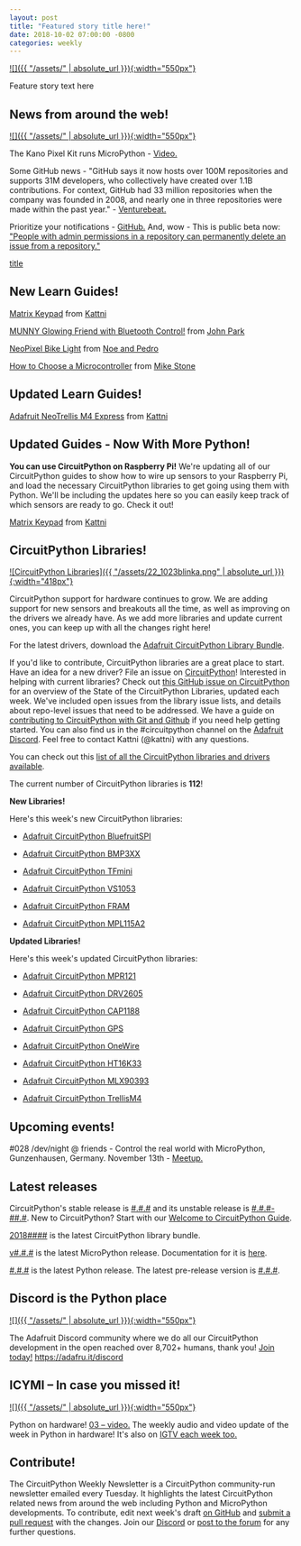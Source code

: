 ```yaml
---
layout: post
title: "Featured story title here!"
date: 2018-10-02 07:00:00 -0800
categories: weekly
---
```


[![]({{ "/assets/" | absolute_url }}){:width="550px"}]()

Feature story text here

## News from around the web!

[![]({{ "/assets/" | absolute_url }}){:width="550px"}]()

The Kano Pixel Kit runs MicroPython - [Video.](https://www.youtube.com/watch?v=hdKnQ6S1Gck)

Some GitHub news - "GitHub says it now hosts over 100M repositories and supports 31M developers, who collectively have created over 1.1B contributions. For context, GitHub had 33 million repositories when the company was founded in 2008, and nearly one in three repositories were made within the past year." - [Venturebeat.](https://venturebeat.com/2018/11/08/github-passes-100-million-repositories/)

Prioritize your notifications - [GitHub.](https://twitter.com/github/status/1058470757980721152) And, wow - This is public beta now: ["People with admin permissions in a repository can permanently delete an issue from a repository."](https://help.github.com/articles/deleting-an-issue/)

[title](url)

## New Learn Guides!

[Matrix Keypad](https://learn.adafruit.com/matrix-keypad) from [Kattni](https://learn.adafruit.com/users/kattni)

[MUNNY Glowing Friend with Bluetooth Control!](https://learn.adafruit.com/munny-lamp) from [John Park](https://learn.adafruit.com/users/johnpark)

[NeoPixel Bike Light](https://learn.adafruit.com/neopixel-headlight) from [Noe and Pedro](https://learn.adafruit.com/users/pixil3d)

[How to Choose a Microcontroller](https://learn.adafruit.com/how-to-choose-a-microcontroller) from [Mike Stone](https://learn.adafruit.com/users/adafruit_support_mike)

## Updated Learn Guides!

[Adafruit NeoTrellis M4 Express](https://learn.adafruit.com/adafruit-neotrellis-m4) from [Kattni](https://learn.adafruit.com/users/kattni)

## Updated Guides - Now With More Python!

**You can use CircuitPython on Raspberry Pi!** We're updating all of our CircuitPython guides to show how to wire up sensors to your Raspberry Pi, and load the necessary CircuitPython libraries to get going using them with Python. We'll be including the updates here so you can easily keep track of which sensors are ready to go. Check it out!

[Matrix Keypad](https://learn.adafruit.com/matrix-keypad) from [Kattni](https://learn.adafruit.com/users/kattni)

## CircuitPython Libraries!

[![CircuitPython Libraries]({{ "/assets/22_1023blinka.png" | absolute_url }}){:width="418px"}](https://github.com/adafruit/Adafruit_CircuitPython_Bundle/releases/latest)

CircuitPython support for hardware continues to grow. We are adding support for new sensors and breakouts all the time, as well as improving on the drivers we already have. As we add more libraries and update current ones, you can keep up with all the changes right here!

For the latest drivers, download the [Adafruit CircuitPython Library Bundle](https://github.com/adafruit/Adafruit_CircuitPython_Bundle/releases/latest).

If you'd like to contribute, CircuitPython libraries are a great place to start. Have an idea for a new driver? File an issue on [CircuitPython](https://github.com/adafruit/circuitpython/issues)! Interested in helping with current libraries? Check out [this GitHub issue on CircuitPython](https://github.com/adafruit/circuitpython/issues/1246) for an overview of the State of the CircuitPython Libraries, updated each week. We've included open issues from the library issue lists, and details about repo-level issues that need to be addressed. We have a guide on [contributing to CircuitPython with Git and Github](https://learn.adafruit.com/contribute-to-circuitpython-with-git-and-github) if you need help getting started. You can also find us in the #circuitpython channel on the [Adafruit Discord](https://adafru.it/discord). Feel free to contact Kattni (@kattni) with any questions.

You can check out this [list of all the CircuitPython libraries and drivers available](https://github.com/adafruit/Adafruit_CircuitPython_Bundle/blob/master/circuitpython_library_list.md). 

The current number of CircuitPython libraries is **112**!

**New Libraries!**

Here's this week's new CircuitPython libraries:

* [Adafruit CircuitPython BluefruitSPI](https://github.com/adafruit/Adafruit_CircuitPython_BluefruitSPI)

* [Adafruit CircuitPython BMP3XX](https://github.com/adafruit/Adafruit_CircuitPython_BMP3XX)

* [Adafruit CircuitPython TFmini](https://github.com/adafruit/Adafruit_CircuitPython_TFmini)

* [Adafruit CircuitPython VS1053](https://github.com/adafruit/Adafruit_CircuitPython_VS1053)

* [Adafruit CircuitPython FRAM](https://github.com/adafruit/Adafruit_CircuitPython_FRAM)

* [Adafruit CircuitPython MPL115A2](https://github.com/adafruit/Adafruit_CircuitPython_MPL115A2)

**Updated Libraries!**

Here's this week's updated CircuitPython libraries:

* [Adafruit CircuitPython MPR121](https://github.com/adafruit/Adafruit_CircuitPython_MPR121)

* [Adafruit CircuitPython DRV2605](https://github.com/adafruit/Adafruit_CircuitPython_DRV2605)

* [Adafruit CircuitPython CAP1188](https://github.com/adafruit/Adafruit_CircuitPython_CAP1188)

* [Adafruit CircuitPython GPS](https://github.com/adafruit/Adafruit_CircuitPython_GPS)

* [Adafruit CircuitPython OneWire](https://github.com/adafruit/Adafruit_CircuitPython_OneWire)

* [Adafruit CircuitPython HT16K33](https://github.com/adafruit/Adafruit_CircuitPython_HT16K33)

* [Adafruit CircuitPython MLX90393](https://github.com/adafruit/Adafruit_CircuitPython_MLX90393)

* [Adafruit CircuitPython TrellisM4](https://github.com/adafruit/Adafruit_CircuitPython_TrellisM4)

## Upcoming events!

#028 /dev/night @ friends - Control the real world with MicroPython, Gunzenhausen, Germany. November 13th - [Meetup.](https://www.meetup.com/de-DE/dev_night/events/255193266/)

## Latest releases

CircuitPython's stable release is [#.#.#](https://github.com/adafruit/circuitpython/releases/latest) and its unstable release is [#.#.#-##.#](https://github.com/adafruit/circuitpython/releases). New to CircuitPython? Start with our [Welcome to CircuitPython Guide](https://learn.adafruit.com/welcome-to-circuitpython).

[2018####](https://github.com/adafruit/Adafruit_CircuitPython_Bundle/releases/latest) is the latest CircuitPython library bundle.

[v#.#.#](https://micropython.org/download) is the latest MicroPython release. Documentation for it is [here](http://docs.micropython.org/en/latest/pyboard/).

[#.#.#](https://www.python.org/downloads/) is the latest Python release. The latest pre-release version is [#.#.#](https://www.python.org/download/pre-releases/).

## Discord is the Python place

[![]({{ "/assets/" | absolute_url }}){:width="550px"}]()

The Adafruit Discord community where we do all our CircuitPython development in the open reached over 8,702+ humans, thank you! [Join today!](https://adafru.it/discord) https://adafru.it/discord

## ICYMI – In case you missed it!

[![]({{ "/assets/" | absolute_url }}){:width="550px"}]()

Python on hardware! [03 – video.](https://youtu.be/h4QbMHmnsDc) The weekly audio and video update of the week in Python in hardware! It's also on [IGTV each week too.](https://www.instagram.com/adafruit/channel/)

## Contribute!

The CircuitPython Weekly Newsletter is a CircuitPython community-run newsletter emailed every Tuesday. It highlights the latest CircuitPython related news from around the web including Python and MicroPython developments. To contribute, edit next week's draft [on GitHub](https://github.com/adafruit/circuitpython-weekly-newsletter/tree/gh-pages/_drafts) and [submit a pull request](https://help.github.com/articles/editing-files-in-your-repository/) with the changes. Join our [Discord](https://adafru.it/discord) or [post to the forum](https://forums.adafruit.com/viewforum.php?f=60) for any further questions.
